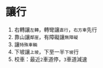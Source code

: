 # 讓行

1. 右轉讓`左轉`，轉彎讓`直行`，`右方車`先行
2. 靠山讓`鄰崖`，有障礙讓`無障礙`
3. 讓`特殊車輛`
4. 下坡讓`上坡`，下至一半`下坡`行
5. 校車：最近`2`車道停，`3`車道減速